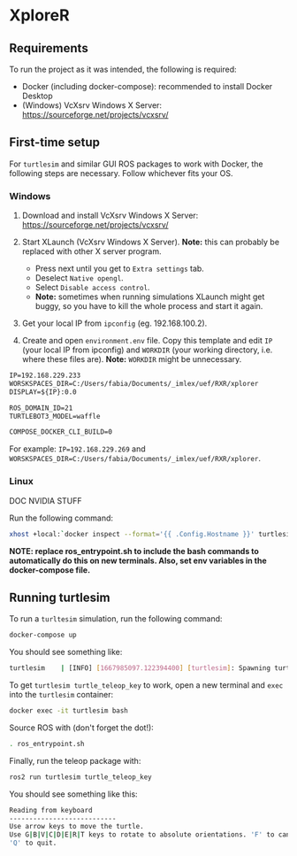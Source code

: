 # XploreR

## Requirements

To run the project as it was intended, the following is required:
- Docker (including docker-compose): recommended to install Docker Desktop
- (Windows) VcXsrv Windows X Server: https://sourceforge.net/projects/vcxsrv/


## First-time setup

For `turtlesim` and similar GUI ROS packages to work with Docker, the following steps are necessary. Follow whichever fits your OS.

### Windows

1. Download and install VcXsrv Windows X Server: 
https://sourceforge.net/projects/vcxsrv/

2. Start XLaunch (VcXsrv Windows X Server). **Note:** this can probably be replaced with other X server program.
    - Press next until you get to `Extra settings` tab.
    - Deselect `Native opengl`.
    - Select `Disable access control`.
    - **Note:** sometimes when running simulations XLaunch might get buggy, so you have to kill the whole process and start it again.

3. Get your local IP from `ipconfig` (eg. 192.168.100.2).

4. Create and open `environment.env` file. Copy this template and edit `IP` (your local IP from ipconfig) and `WORKDIR` (your working directory, i.e. where these files are). **Note:** `WORKDIR` might be unnecessary.

```txt
IP=192.168.229.233
WORSKSPACES_DIR=C:/Users/fabia/Documents/_imlex/uef/RXR/xplorer
DISPLAY=${IP}:0.0

ROS_DOMAIN_ID=21
TURTLEBOT3_MODEL=waffle

COMPOSE_DOCKER_CLI_BUILD=0
```

For example: `IP=192.168.229.269` and `WORSKSPACES_DIR=C:/Users/fabia/Documents/_imlex/uef/RXR/xplorer`.

### Linux

DOC NVIDIA STUFF

Run the following command:

```bash
xhost +local:`docker inspect --format='{{ .Config.Hostname }}' turtlesim`
```

**NOTE: replace ros_entrypoint.sh to include the bash commands to automatically do this on new terminals. Also, set env variables in the docker-compose file.** 

## Running turtlesim

To run a `turltesim` simulation, run the following command:

```bash
docker-compose up
```

You should see something like:

```bash
turtlesim    | [INFO] [1667985097.122394400] [turtlesim]: Spawning turtle [turtle1] at x=[5.544445], y=[5.544445], theta=[0.000000]
```

To get `turtlesim turtle_teleop_key` to work, open a new terminal and `exec` into the `turtlesim` container:

```bash
docker exec -it turtlesim bash
```

Source ROS with (don't forget the dot!):

```bash
. ros_entrypoint.sh
```

Finally, run the teleop package with:

```bash
ros2 run turtlesim turtle_teleop_key
```

You should see something like this:

```bash
Reading from keyboard
---------------------------
Use arrow keys to move the turtle.
Use G|B|V|C|D|E|R|T keys to rotate to absolute orientations. 'F' to cancel a rotation.
'Q' to quit.
```

